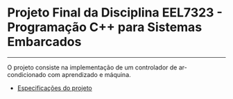 # Projeto Final da Disciplina EEL7323 - Programação C++ para Sistemas Embarcados

---

O projeto consiste na implementação de um controlador de ar-condicionado com aprendizado e máquina.

- [Especificações do projeto](https://gse.ufsc.br/bezerra/wp-content/uploads/2022/02/Especificacao_2021_2-v2.pdf)